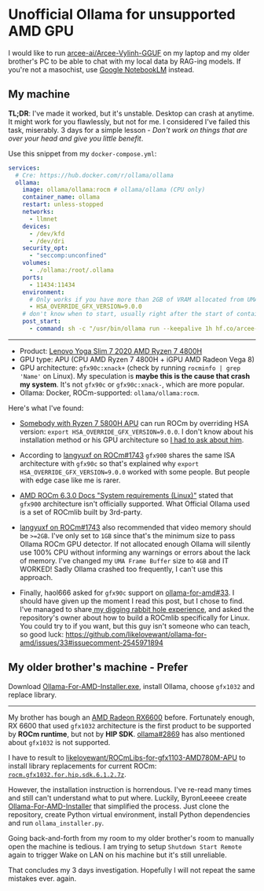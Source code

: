 # Unofficial Ollama for unsupported AMD GPU

<!-- tl;dr starts -->

I would like to run [arcee-ai/Arcee-Vylinh-GGUF](https://huggingface.co/arcee-ai/Arcee-VyLinh-GGUF) on my laptop and my older brother's PC to be able to chat with my local data by RAG-ing models. If you're not a masochist, use [Google NotebookLM](https://notebooklm.google.com) instead.

<!-- tl;dr ends -->

## My machine

**TL;DR**: I've made it worked, but it's unstable. Desktop can crash at anytime. It might work for you flawlessly, but not for me. I considered I've failed this task, miserably. 3 days for a simple lesson - _Don't work on things that are over your head and give you little benefit_.

Use this snippet from my `docker-compose.yml`:

```yml
services:
  # Cre: https://hub.docker.com/r/ollama/ollama
  ollama:
    image: ollama/ollama:rocm # ollama/ollama (CPU only)
    container_name: ollama
    restart: unless-stopped
    networks:
      - llmnet
    devices:
      - /dev/kfd
      - /dev/dri
    security_opt:
      - "seccomp:unconfined"
    volumes:
      - ./ollama:/root/.ollama
    ports:
      - 11434:11434
    environment:
      # Only works if you have more than 2GB of VRAM allocated from UMA Frame Buffer in UEFI/BIOS
      - HSA_OVERRIDE_GFX_VERSION=9.0.0
    # don't know when to start, usually right after the start of container so it's reliable enough
    post_start:
      - command: sh -c "/usr/bin/ollama run --keepalive 1h hf.co/arcee-ai/Arcee-VyLinh-GGUF"
```

---

- Product: [Lenovo Yoga Slim 7 2020 AMD Ryzen 7 4800H](https://psref.lenovo.com/syspool/Sys/PDF/datasheet/Yoga%20Slim%207%20Pro%2014ARH5_datasheet_EN.pdf)
- GPU type: APU (CPU AMD Ryzen 7 4800H + iGPU AMD Radeon Vega 8)
- GPU architecture: `gfx90c:xnack+` (check by running `rocminfo | grep 'Name'` on Linux). My speculation is **maybe this is the cause that crash my system**. It's not `gfx90c` or `gfx90c:xnack-`, which are more popular.
- Ollama: Docker, ROCm-supported: `ollama/ollama:rocm`.

Here's what I've found:

- [Somebody with Ryzen 7 5800H APU](https://github.com/ROCm/rocBLAS/issues/1398#issuecomment-1984229135) can run ROCm by overriding HSA version: `export HSA_OVERRIDE_GFX_VERSION=9.0.0`. I don't know about his installation method or his GPU architecture so [I had to ask about him](https://github.com/ROCm/rocBLAS/issues/1398#issuecomment-2544644844).

- According to [langyuxf on ROCm#1743](https://github.com/ROCm/ROCm/issues/1743#issuecomment-1156009899) `gfx900` shares the same ISA architecture with `gfx90c` so that's explained why `export HSA_OVERRIDE_GFX_VERSION=9.0.0` worked with some people. But people with edge case like me is rarer.

- [AMD ROCm 6.3.0 Docs "System requirements (Linux)"](https://rocm.docs.amd.com/projects/install-on-linux/en/docs-6.3.0/reference/system-requirements.html) stated that `gfx900` architecture isn't officially supported. What Official Ollama used is a set of ROCmlib built by 3rd-party.

- [langyuxf on ROCm#1743](https://github.com/ROCm/ROCm/issues/1743#issuecomment-1150974181) also recommended that video memory should be `>=2GB`. I've only set to `1GB` since that's the minimum size to pass Ollama ROCm GPU detector. If not allocated enough Ollama will silently use 100% CPU without informing any warnings or errors about the lack of memory. I've changed my `UMA Frame Buffer` size to `4GB` and IT WORKED! Sadly Ollama crashed too frequently, I can't use this approach.

- Finally, haol666 asked for `gfx90c` support on [ollama-for-amd#33](https://github.com/likelovewant/ollama-for-amd/issues/33). I should have given up the moment I read this post, but I chose to find. I've managed to share[ my digging rabbit hole experience](https://github.com/likelovewant/ollama-for-amd/issues/33#issuecomment-2545806096), and asked the repository's owner about how to build a ROCmlib specifically for Linux. You could try to if you want, but this guy isn't someone who can teach, so good luck: https://github.com/likelovewant/ollama-for-amd/issues/33#issuecomment-2545971894

## My older brother's machine - Prefer

Download [Ollama-For-AMD-Installer.exe](https://github.com/ByronLeeeee/Ollama-For-AMD-Installer/releases/download/Releases/Ollama-For-AMD-Installer.exe), install Ollama, choose `gfx1032` and replace library.

---

My brother has bough an [AMD Radeon RX6600](https://www.amd.com/en/products/graphics/desktops/radeon/6000-series/amd-radeon-rx-6600.html) before. Fortunately enough, RX 6600 that used `gfx1032` architecture is the first product to be supported by **ROCm runtime**, but not by **HIP SDK**. [ollama#2869](https://github.com/ollama/ollama/issues/2869#issuecomment-2009112162) has also mentioned about `gfx1032` is not supported.

I have to result to [likelovewant/ROCmLibs-for-gfx1103-AMD780M-APU](https://github.com/likelovewant/ROCmLibs-for-gfx1103-AMD780M-APU/releases) to install library replacements for current ROCm: [`rocm.gfx1032.for.hip.sdk.6.1.2.7z`](https://github.com/likelovewant/ROCmLibs-for-gfx1103-AMD780M-APU/releases/download/v0.6.1.2/rocm.gfx1032.for.hip.sdk.6.1.2.7z).

However, the installation instruction is horrendous. I've re-read many times and still can't understand what to put where. Luckily, ByronLeeeee create [Ollama-For-AMD-Installer](https://github.com/ByronLeeeee/Ollama-For-AMD-Installer) that simplified the process. Just clone the repository, create Python virtual environment, install Python dependencies and run `ollama_installer.py`.

Going back-and-forth from my room to my older brother's room to manually open the machine is tedious. I am trying to setup `Shutdown Start Remote` again to trigger Wake on LAN on his machine but it's still unreliable.

That concludes my 3 days investigation. Hopefully I will not repeat the same mistakes ever. again.
